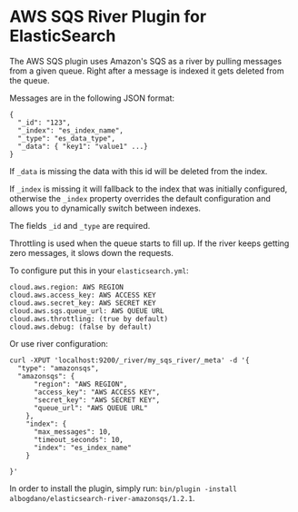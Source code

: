 AWS SQS River Plugin for ElasticSearch
==================================

The AWS SQS plugin uses Amazon's SQS as a river by pulling messages from a given queue. Right after a message is indexed it gets deleted from the queue.

Messages are in the following JSON format:

    {
      "_id": "123",
      "_index": "es_index_name",
      "_type": "es_data_type",
      "_data": { "key1": "value1" ...}
    }

If `_data` is missing the data with this id will be deleted from the index.

If `_index` is missing it will fallback to the index that was initially configured, otherwise the `_index` property overrides the default configuration and allows you to dynamically switch between indexes.

The fields `_id` and `_type` are required.

Throttling is used when the queue starts to fill up. If the river keeps getting zero messages, it slows down the requests.

To configure put this in your `elasticsearch.yml`:

    cloud.aws.region: AWS REGION
    cloud.aws.access_key: AWS ACCESS KEY
    cloud.aws.secret_key: AWS SECRET KEY
    cloud.aws.sqs.queue_url: AWS QUEUE URL
    cloud.aws.throttling: (true by default)
    cloud.aws.debug: (false by default)

Or use river configuration:

    curl -XPUT 'localhost:9200/_river/my_sqs_river/_meta' -d '{
      "type": "amazonsqs",
      "amazonsqs": {
          "region": "AWS REGION",
          "access_key": "AWS ACCESS KEY",
          "secret_key": "AWS SECRET KEY",
          "queue_url": "AWS QUEUE URL"
        },
        "index": {
          "max_messages": 10,
          "timeout_seconds": 10,
          "index": "es_index_name"
        }

    }'

In order to install the plugin, simply run: `bin/plugin -install albogdano/elasticsearch-river-amazonsqs/1.2.1`.
